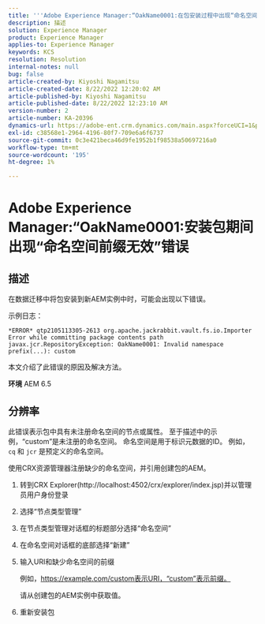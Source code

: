 ```yaml
---
title: '''Adobe Experience Manager:“OakName0001:在包安装过程中出现“命名空间前缀无效”错误'
description: 描述
solution: Experience Manager
product: Experience Manager
applies-to: Experience Manager
keywords: KCS
resolution: Resolution
internal-notes: null
bug: false
article-created-by: Kiyoshi Nagamitsu
article-created-date: 8/22/2022 12:20:02 AM
article-published-by: Kiyoshi Nagamitsu
article-published-date: 8/22/2022 12:23:10 AM
version-number: 2
article-number: KA-20396
dynamics-url: https://adobe-ent.crm.dynamics.com/main.aspx?forceUCI=1&pagetype=entityrecord&etn=knowledgearticle&id=3431d625-b021-ed11-b83e-002248086696
exl-id: c38568e1-2964-4196-80f7-709e6a6f6737
source-git-commit: 0c3e421beca46d9fe1952b1f98538a50697216a0
workflow-type: tm+mt
source-wordcount: '195'
ht-degree: 1%

---
```


# Adobe Experience Manager:“OakName0001:安装包期间出现“命名空间前缀无效”错误

## 描述


在数据迁移中将包安装到新AEM实例中时，可能会出现以下错误。

示例日志：


```
*ERROR* qtp2105113305-2613 org.apache.jackrabbit.vault.fs.io.Importer Error while committing package contents path javax.jcr.RepositoryException: OakName0001: Invalid namespace prefix(...): custom
```




本文介绍了此错误的原因及解决方法。

<b>环境</b>
AEM 6.5


## 分辨率


此错误表示包中具有未注册命名空间的节点或属性。
至于描述中的示例，“custom”是未注册的命名空间。
命名空间是用于标识元数据的ID。 例如， `cq` 和 `jcr` 是预定义的命名空间。

使用CRX资源管理器注册缺少的命名空间，并引用创建包的AEM。

1. 转到CRX Explorer(http://localhost:4502/crx/explorer/index.jsp)并以管理员用户身份登录
2. 选择“节点类型管理”
3. 在节点类型管理对话框的标题部分选择“命名空间”
4. 在命名空间对话框的底部选择“新建”
5. 输入URI和缺少命名空间的前缀

   例如，https://example.com/custom表示URI，“custom”表示前缀。

   请从创建包的AEM实例中获取值。

6. 重新安装包
